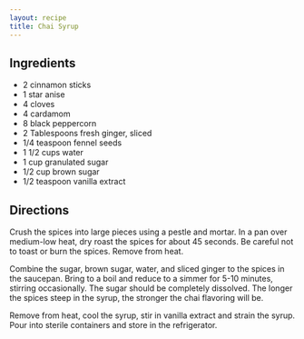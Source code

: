 ```yaml
---
layout: recipe
title: Chai Syrup
---
```


## Ingredients

* 2 cinnamon sticks
* 1 star anise
* 4 cloves
* 4 cardamom
* 8 black peppercorn
* 2 Tablespoons fresh ginger, sliced
* 1/4 teaspoon fennel seeds
* 1 1/2 cups water
* 1 cup granulated sugar
* 1/2 cup brown sugar
* 1/2 teaspoon vanilla extract

## Directions

Crush the spices into large pieces using a pestle and mortar. In a pan over medium-low heat, dry roast the spices for about 45 seconds. Be careful not to toast or burn the spices. Remove from heat.

Combine the sugar, brown sugar, water, and sliced ginger to the spices in the saucepan. Bring to a boil and reduce to a simmer for 5-10 minutes, stirring occasionally. The sugar should be completely dissolved. The longer the spices steep in the syrup, the stronger the chai flavoring will be.

Remove from heat, cool the syrup, stir in vanilla extract and strain the syrup. Pour into sterile containers and store in the refrigerator.
